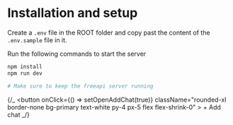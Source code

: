 # Installation and setup

Create a `.env` file in the ROOT folder and copy past the content of the `.env.sample` file in it.

Run the following commands to start the server

```bash
npm install
npm run dev

# Make sure to keep the freeapi server running
```

{/_ <button
onClick={() => setOpenAddChat(true)}
className="rounded-xl border-none bg-primary text-white py-4 px-5 flex flex-shrink-0" > + Add chat
</button> _/}
